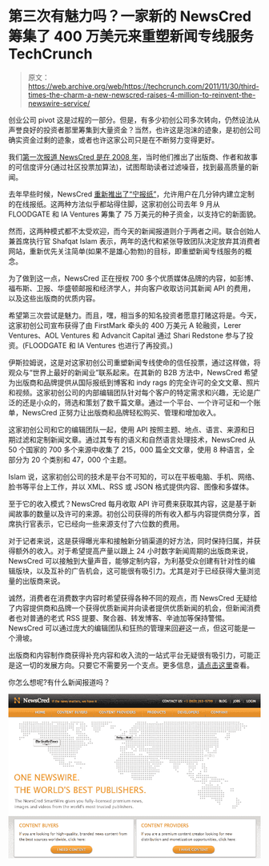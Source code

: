 # 第三次有魅力吗？一家新的 NewsCred 筹集了 400 万美元来重塑新闻专线服务 TechCrunch

> 原文：<https://web.archive.org/web/https://techcrunch.com/2011/11/30/third-times-the-charm-a-new-newscred-raises-4-million-to-reinvent-the-newswire-service/>

创业公司 pivot 这是过程的一部分。但是，有多少初创公司多次转向，仍然设法从声誉良好的投资者那里筹集到大量资金？当然，也许这是泡沫的迹象，是初创公司确实资金过剩的迹象，或者也许这家公司只是在不断努力变得更好。

我们[第一次报道 NewsCred 是在 2008 年](https://web.archive.org/web/20221224144500/https://techcrunch.com/2008/05/12/newscred-just-how-trustworthy-is-your-favorite-blog/)，当时他们推出了出版商、作者和故事的可信度评分(通过社区投票加算法)，试图帮助读者过滤噪音，找到最高质量的新闻。

去年早些时候，NewsCred [重新推出了“宁报纸”](https://web.archive.org/web/20221224144500/https://techcrunch.com/2010/01/14/newscred-custom-newspapers/)，允许用户在几分钟内建立定制的在线报纸。这两种方法似乎都站得住脚，这家初创公司去年 9 月从 FLOODGATE 和 IA Ventures 筹集了 75 万美元的种子资金，以支持它的新面貌。

然而，这两种模式都不太受欢迎，而今天的新闻报道则介于两者之间。联合创始人兼首席执行官 Shafqat Islam 表示，两年的迭代和紧张导致团队决定放弃其消费者网站，重新优先关注简单(如果不是雄心勃勃)的目标，即重塑新闻专线服务的概念。

为了做到这一点，NewsCred 正在授权 700 多个优质媒体品牌的内容，如彭博、福布斯、卫报、华盛顿邮报和经济学人，并向客户收取访问其新闻 API 的费用，以及这些出版商的优质内容。

希望第三次尝试是魅力。而且，嘿，相当多的知名投资者愿意打赌这将是。今天，这家初创公司宣布获得了由 FirstMark 牵头的 400 万美元 A 轮融资，Lerer Ventures、AOL Ventures 和 Advancit Capital 通过 Shari Redstone 参与了投资。(FLOODGATE 和 IA Ventures 也进行了再投资。)

伊斯拉姆说，这是对这家初创公司重塑新闻专线使命的信任投票，通过这样做，将观众与“世界上最好的新闻业”联系起来。在其新的 B2B 方法中，NewsCred 希望为出版商和品牌提供从国际报纸到博客和 indy rags 的完全许可的全文文章、照片和视频。这家初创公司的内部编辑团队针对每个客户的特定需求和兴趣，无论是广泛的还是小众的，筛选和策划了数千篇文章。通过一个平台、一个许可证和一个账单，NewsCred 正努力让出版商和品牌轻松购买、管理和增加收入。

这家初创公司和它的编辑团队一起，使用 API 按照主题、地点、语言、来源和日期过滤和定制新闻文章。通过其专有的语义和自然语言处理技术，NewsCred 从 50 个国家的 700 多个来源中收集了 215，000 篇全文文章，使用 8 种语言，全部分为 20 个类别和 47，000 个主题。

Islam 说，这家初创公司的技术是平台不可知的，可以在平板电脑、手机、网络、脸书等平台上工作，并以 XML、RSS 或 JSON 格式提供内容、图像和多媒体。

至于它的收入模式？NewsCred 每月收取 API 许可费来获取其内容，这是基于新闻故事的数量以及许可的来源。初创公司获得的所有收入都与内容提供商分享，首席执行官表示，它已经向一些来源支付了六位数的费用。

对于记者来说，这是获得曝光率和接触新分销渠道的好方法，同时保持归属，并获得额外的收入。对于希望提高产量以跟上 24 小时数字新闻周期的出版商来说，NewsCred 可以接触到大量声音，能够定制内容，为利基受众创建有针对性的编辑版块，以及互补的广告机会，这可能很有吸引力。尤其是对于已经获得大量浏览量的出版商来说。

诚然，消费者在消费数字内容时希望获得各种不同的观点，而 NewsCred 无疑给了内容提供商和品牌一个获得优质新闻并向读者提供优质新闻的机会，但新闻消费者也对普通的老式 RSS 提要、聚合器、转发博客、辛迪加等保持警惕。NewsCred 可以通过庞大的编辑团队和狂热的管理来回避这一点，但这可能是一个滑坡。

出版商和内容制作商获得补充内容和收入流的一站式平台无疑很有吸引力，可能正是这一切的发展方向。只要它不需要另一个支点。更多信息，[请点击这里](https://web.archive.org/web/20221224144500/http://www.newscred.com/)查看。

你怎么想呢?有什么新闻报道吗？

[![](img/9e2c069d2d0d23ddd3c63d9b78caa84e.png "Screen shot 2011-11-30 at 5.44.09 AM")](https://web.archive.org/web/20221224144500/https://techcrunch.com/wp-content/uploads/2011/11/screen-shot-2011-11-30-at-5-44-09-am.png)